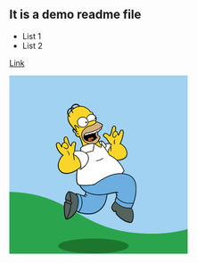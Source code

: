 ## It is a demo readme file

- List 1
- List 2

[Link](https://aykhanhajiyev.com)

![](https://github.com/aykhanhajiyevatl/firebasehometask/blob/master/gif/test.gif)
